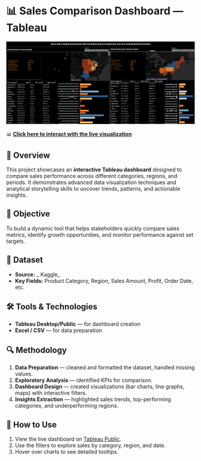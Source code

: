 # 📊 Sales Comparison Dashboard — Tableau
![Sales-Comparison-Tableau](comparison.png)

📊 **[Click here to interact with the live visualization](https://public.tableau.com/shared/9M2XYZNHJ?:display_count=n&:origin=viz_share_link)**
## 📌 Overview  
This project showcases an **interactive Tableau dashboard** designed to compare sales performance across different categories, regions, and periods. It demonstrates advanced data visualization techniques and analytical storytelling skills to uncover trends, patterns, and actionable insights.

## 🎯 Objective  
To build a dynamic tool that helps stakeholders quickly compare sales metrics, identify growth opportunities, and monitor performance against set targets.

## 📂 Dataset  
- **Source:** _ Kaggle_
- **Key Fields:** Product Category, Region, Sales Amount, Profit, Order Date, etc.

## 🛠 Tools & Technologies  
- **Tableau Desktop/Public** — for dashboard creation  
- **Excel / CSV** — for data preparation  

## 🔍 Methodology  
1. **Data Preparation** — cleaned and formatted the dataset, handled missing values.  
2. **Exploratory Analysis** — identified KPIs for comparison.  
3. **Dashboard Design** — created visualizations (bar charts, line graphs, maps) with interactive filters.  
4. **Insights Extraction** — highlighted sales trends, top-performing categories, and underperforming regions.

## 🚀 How to Use  
1. View the live dashboard on [Tableau Public](https://public.tableau.com/shared/9M2XYZNHJ?:display_count=n&:origin=viz_share_link).  
2. Use the filters to explore sales by category, region, and date.  
3. Hover over charts to see detailed tooltips.
